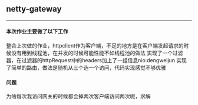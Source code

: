 
## netty-gateway

---
#### 本次作业主要做了以下工作

整合上次做的作业，httpclient作为客户端，不足的地方是在客户端发起请求的时候没有用到线程池，在并发的时候可能性能不如线程池的做法
实现了一个过滤器，在过滤器的httpRequest中的headers加上了一组信息nio:dengweijun
实现了简单的路由，做法是随机从三个选一个访问，代码实现感觉不够优雅

#### 问题
为啥每次我访问网关的时候都会掉两次客户端访问两次呢，求解